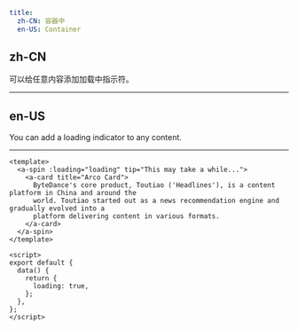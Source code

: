 ```yaml
title:
  zh-CN: 容器中
  en-US: Container
```

## zh-CN

可以给任意内容添加加载中指示符。

---

## en-US

You can add a loading indicator to any content.

---

```vue
<template>
  <a-spin :loading="loading" tip="This may take a while...">
    <a-card title="Arco Card">
      ByteDance's core product, Toutiao ('Headlines'), is a content platform in China and around the
      world. Toutiao started out as a news recommendation engine and gradually evolved into a
      platform delivering content in various formats.
    </a-card>
  </a-spin>
</template>

<script>
export default {
  data() {
    return {
      loading: true,
    };
  },
};
</script>
```

